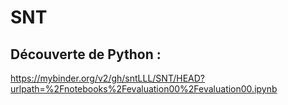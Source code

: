 # SNT
## Découverte de Python :
https://mybinder.org/v2/gh/sntLLL/SNT/HEAD?urlpath=%2Fnotebooks%2Fevaluation00%2Fevaluation00.ipynb
